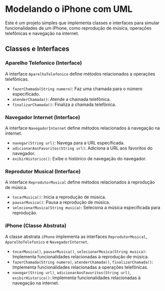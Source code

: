 # Modelando o iPhone com UML

Este é um projeto simples que implementa classes e interfaces para simular funcionalidades de um iPhone, como reprodução de música, operações telefônicas e navegação na internet.

## Classes e Interfaces

### Aparelho Telefonico (Interface)

A interface `AparelhoTelefonico` define métodos relacionados a operações telefônicas.

- `fazerChamada(String numero)`: Faz uma chamada para o número especificado.
- `atenderChamada()`: Atende a chamada telefônica.
- `finalizarChamada()`: Finaliza a chamada telefônica.

### Navegador Internet (Interface)

A interface `NavegadorInternet` define métodos relacionados à navegação na internet.

- `navegar(String url)`: Navega para a URL especificada.
- `adicionarAosFavoritos(String url)`: Adiciona a URL aos favoritos do navegador.
- `exibirHistorico()`: Exibe o histórico de navegação do navegador.

### Reprodutor Musical (Interface)

A interface `ReprodutorMusical` define métodos relacionados à reprodução de música.

- `tocarMusica()`: Inicia a reprodução de música.
- `pausarMusica()`: Pausa a reprodução de música.
- `selecionarMusica(String musica)`: Seleciona a música especificada para reprodução.

### iPhone (Classe Abstrata)

A classe abstrata `iPhone` implementa as interfaces `ReprodutorMusical`, `AparelhoTelefonico` e `NavegadorInternet`.

- `tocarMusica()`, `pausarMusica()`, `selecionarMusica(String musica)`: Implementa funcionalidades relacionadas à reprodução de música.
- `fazerChamada(String numero)`, `atenderChamada()`, `finalizarChamada()`: Implementa funcionalidades relacionadas a operações telefônicas.
- `navegar(String url)`, `adicionarAosFavoritos(String url)`, `exibirHistorico()`: Implementa funcionalidades relacionadas à navegação na internet.

